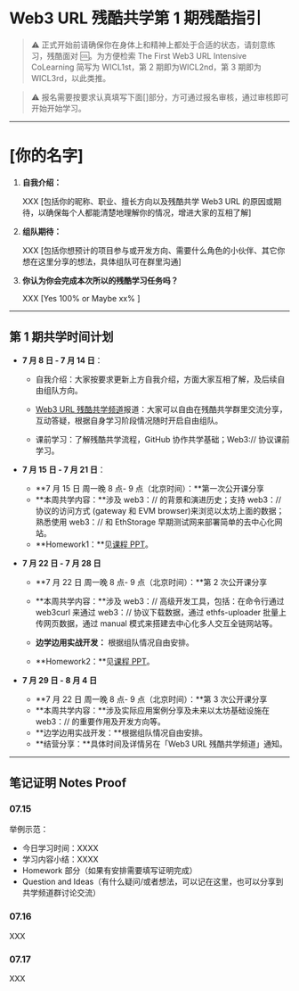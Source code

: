 # Web3 URL 残酷共学第 1 期残酷指引

> ⚠️ 正式开始前请确保你在身体上和精神上都处于合适的状态，请刻意练习，残酷面对 🆒。为方便检索 The First Web3 URL Intensive CoLearning 简写为 WICL1st，第 2 期即为WICL2nd，第 3 期即为 WICL3rd，以此类推。

> ⚠️ 报名需要按要求认真填写下面[]部分，方可通过报名审核，通过审核即可开始开始学习。

---

# [你的名字]

1. **自我介绍：**

   XXX [包括你的昵称、职业、擅长方向以及残酷共学 Web3 URL 的原因或期待，以确保每个人都能清楚地理解你的情况，增进大家的互相了解]

2. **组队期待：**

   XXX [包括你想预计的项目参与或开发方向、需要什么角色的小伙伴、其它你想在这里分享的想法，具体组队可在群里沟通]

3. **你认为你会完成本次所以的残酷学习任务吗？**

   XXX [Yes 100% or Maybe xx% ]

---

## 第 1 期共学时间计划

- **7 月 8 日 - 7 月 14 日**：

  - 自我介绍：大家按要求更新上方自我介绍，方面大家互相了解，及后续自由组队方向。

  -  [Web3 URL 残酷共学频道](https://t.me/LXDAO/8748)报道：大家可以自由在残酷共学群里交流分享，互动答疑，根据自身学习阶段情况随时开启自由组队。

  - 课前学习：了解残酷共学流程，GitHub 协作共学基础；Web3:// 协议课前学习。

- **7 月 15 日 - 7 月 21 日**：

  - **7 月 15 日 周一晚 8 点- 9 点（北京时间）：**第一次公开课分享
  - **本周共学内容：**涉及 web3：// 的背景和演进历史；支持 web3：// 协议的访问方式 (gateway 和 EVM browser)来浏览以太坊上面的数据；熟悉使用 web3：// 和 EthStorage 早期测试网来部署简单的去中心化网站。
  - **Homework1：**见[课程 PPT](https://docs.google.com/presentation/d/1egJUKJrjC9wjkmOF9sLBkTSwHpd6hl8FXkWehPW7kFk/edit#slide=id.g1754f50a55c_0_11)。

- **7 月 22 日 - 7 月 28 日**
  - **7 月 22 日 周一晚 8 点- 9 点（北京时间）：**第 2 次公开课分享

  - **本周共学内容：**涉及 web3：// 高级开发工具，包括：在命令行通过 web3curl 来通过 web3：// 协议下载数据，通过 ethfs-uploader 批量上传网页数据，通过 manual 模式来搭建去中心化多人交互全链网站等。
  - **边学边用实战开发：** 根据组队情况自由安排。
  - **Homework2：**见[课程 PPT](https://docs.google.com/presentation/d/1egJUKJrjC9wjkmOF9sLBkTSwHpd6hl8FXkWehPW7kFk/edit#slide=id.g1754f50a55c_0_11)。

- **7 月 29 日 - 8 月 4 日**
  - **7 月 22 日 周一晚 8 点- 9 点（北京时间）：**第 3 次公开课分享
  - **本周共学内容：**涉及实际应用案例分享及未来以太坊基础设施在 web3：// 的重要作用及开发方向等。
  - **边学边用实战开发：**根据组队情况自由安排。
  - **结营分享：**具体时间及详情另在「Web3 URL 残酷共学频道」通知。

---

## 笔记证明 Notes Proof

### 07.15

举例示范：

- 今日学习时间：XXXX
- 学习内容小结：XXXX
- Homework 部分（如果有安排需要填写证明完成）
- Question and Ideas（有什么疑问/或者想法，可以记在这里，也可以分享到共学频道群讨论交流）



### 07.16

XXX

### 07.17

XXX

